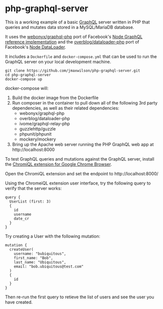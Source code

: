# php-graphql-server

This is a working example of a basic [GraphQL](http://graphql.org/) server written in PHP that queries and mutates data stored in a MySQL/MariaDB database. 

It uses the [webonyx/graphql-php](http://webonyx.github.io/graphql-php/) port of Facebook's [Node GraphQL reference implementation](https://github.com/graphql/graphql-js) and the [overblog/dataloader-php](https://github.com/overblog/dataloader-php) port of Facebook's [Node DataLoader](https://github.com/facebook/dataloader).

It includes a `Dockerfile` and `docker-compose.yml` that can be used to run the GraphQL server on your local development machine.

```
git clone https://github.com/jmaxwilson/php-graphql-server.git
cd php-graphql-server
docker-compose up
```

docker-compose will:
1. Build the docker image from the Dockerfile
2. Run composer in the container to pull down all of the following 3rd party dependencies, as well as their related dependencies:
   - webonyx/graphql-php
   - overblog/dataloader-php   
   - ivome/graphql-relay-php
   - guzzlehttp/guzzle
   - phpunit/phpunit
   - mockery/mockery
3. Bring up the Apache web server running the PHP GraphQL web app at http://localhost:8000

To test GraphQL queries and mutations against the GraphQL server, install the [ChromiQL extension for Google Chrome Browser](https://chrome.google.com/webstore/detail/chromeiql/fkkiamalmpiidkljmicmjfbieiclmeij).

Open the ChromiQL extension and set the endpoint to http://localhost:8000/

Using the ChromeiQL extension user interface, try the following query to verify that the server works:

```
query {
  UserList (first: 3)
  {
    id
    username
    date_cr
  }
}
```

Try creating a User with the following mutation:
```
mutation {
  createUser(
    username: "bubiquitous", 
    first_name: "Bob", 
    last_name: "Ubiquitous", 
    email: "bob.ubiquitous@test.com"
  )
  {
    id
  }
}
```

Then re-run the first query to retieve the list of users and see the user you have created.